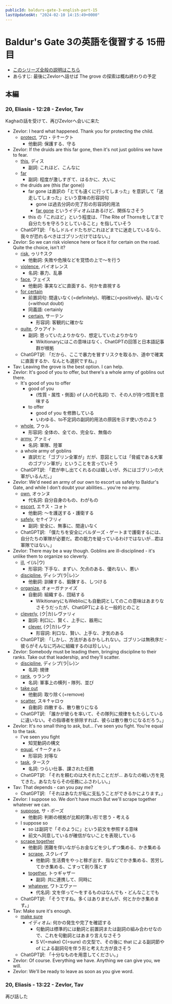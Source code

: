 ```yaml
---
publicId: baldurs-gate-3-english-part-15
lastUpdatedAt: "2024-02-10 14:15:49+0000"
---
```


# Baldur's Gate 3の英語を復習する 15冊目

- [このシリーズ全般の説明はこちら](./baldurs-gate-3-english-index.html)
- あらすじ: 最後にZevlorへ話せば The grove の探索は概ね終わりの予定

## 本編

### 20, Eliasis - 12:28 - Zevlor, Tav

Kaghaの話を受けて、再びZevlorへ会いに来た

- Zevlor: I heard what happened. Thank you for protecting the child.
  - [protect](https://ejje.weblio.jp/content/protect), プロ・テ↑ークト
    - 他動詞: 保護する、守る
- Zevlor: If the druids are this far gone, then it's not just goblins we have to fear.
  - [this](https://ejje.weblio.jp/content/this), ディス
    - 副詞: これほど、こんなに
  - [far](https://ejje.weblio.jp/content/far)
    - 副詞: 程度が激しすぎて、はるかに、大いに
  - the druids are (this (far gone))
    - far gone は直訳の「とても遠くに行ってしまった」を意訳して「迷走してしまった」という意味の形容詞句
      - gone は過去分詞の完了形の形容詞的用法
      - [far gone](https://en.wiktionary.org/wiki/far_gone) というイディオムはあるけど、関係なさそう
    - this の「これほど」という程度は、「The Rite of Thornsをしてまで自分たちを守ろうとしていること」を指していそう
  - ChatGPT訳: 「もしドルイドたちがこれほどまでに迷走しているなら、我々が恐れるべきはゴブリンだけではない。」
- Zevlor: So we can risk violence here or face it for certain on the road. Quite the choice, isn't it?
  - [risk](https://ejje.weblio.jp/content/risk), ゥリ↑スク
    - 他動詞: 失敗や危険などを覚悟の上で〜を行う
  - [violence](https://ejje.weblio.jp/content/violence), バイオレンス
    - 名詞: 暴力、乱暴
  - [face](https://ejje.weblio.jp/content/face), フェイス
    - 他動詞: 事実などに直面する、何かを直視する
  - [for certain](https://en.wiktionary.org/wiki/for_certain#Prepositional_phrase)
    - 前置詞句: 間違いなく(=definitely)、明確に(=positively)、疑いなく(=without doubt)
    - 同義語: certainly
    - [certain](https://ejje.weblio.jp/content/certain), サーテン
      - 形容詞: 客観的に確かな
  - [quite](https://ejje.weblio.jp/content/quite), クゥアイト
    - 副詞: 思っていたよりかなり、想定していたよりかなり
      - Wikitionaryにはこの意味はなく、ChatGPTの回答と日本語記事群が根拠
  - ChatGPT訳: 「だから、ここで暴力を冒すリスクを取るか、道中で確実に直面するか、なんとも選択ですね。」
- Tav: Leaving the grove is the best option. I can help.
- Zevlor: It's good of you to offer, but there's a whole army of goblins out there.
  - It's good of you to offer
    - good of you
      - {性質・属性・側面} of {人の代名詞} で、その人が持つ性質を意味する
    - to offer
      - good of you を修飾している
      - いわゆる、to不定詞の副詞的用法の原因を示す使い方のよう
  - [whole](https://ejje.weblio.jp/content/whole), フゥル
    - 形容詞: 全体の、全ての、完全な、無傷の
  - [army](https://ejje.weblio.jp/content/army), アァミィ
    - 名詞: 軍隊、陸軍
  - a whole army of goblins
    - 直訳だと「ゴブリン全軍が」だが、意図としては「脅威である大軍のゴブリン軍が」ということを言っていそう
  - ChatGPT訳: 「君が申し出てくれるのは嬉しいが、外にはゴブリンの大軍がいるんだ。」
- Zevlor: We'd need an army of our own to escort us safely to Baldur's Gate, and while I don't doubt your abilities... you're no army.
  - [own](https://ejje.weblio.jp/content/own), オゥンヌ
    - 代名詞: 自分自身のもの、わがもの
  - [escort](https://ejje.weblio.jp/content/escort), エ↑ス・コォト
    - 他動詞: 〜を護送する・護衛する
  - [safely](https://ejje.weblio.jp/content/safely), セ↑イフリィ
    - 副詞: 安全に、無事に、間違いなく
  - ChatGPT訳: 「僕たちを安全にバルダーズ・ゲートまで護衛するには、自分たちの軍隊が必要だ。君の能力を疑っているわけではないが...君は軍隊ではない。」
- Zevlor: There may be a way though. Goblins are ill-disciplined - it's unlike them to organize so cleverly.
  - [ill](https://ejje.weblio.jp/content/ill), イ(ル|ウ)
    - 形容詞: 下手な、まずい、欠点のある、優れない、悪い
  - [discipline](https://ejje.weblio.jp/content/discipline), ディシプ(ラ|レ)ン
    - 他動詞: 訓練する、鍛錬する、しつける
  - [organize](https://ejje.weblio.jp/content/organize), オォーガナァイズ
    - 自動詞: 組織する、団結する
      - WikitionaryにもWeblioにも自動詞としてのこの意味はあまりなさそうだったが、ChatGPTによると一般的とのこと
  - [cleverly](https://ejje.weblio.jp/content/cleverly), (ク|カ)レヴァリィ
    - 副詞: 利口に、賢く、上手に、器用に
    - [clever](https://ejje.weblio.jp/content/clever), (ク|カ)レヴァ
      - 形容詞: 利口な、賢い、上手な、才気のある
  - ChatGPT訳: 「しかし、方法があるかもしれない。ゴブリンは無秩序だ - 彼らがそんなに巧みに組織するのは珍しい。」
- Zevlor: Somebody must be leading them, bringing discipline to their ranks. Take out that leadership, and they'll scatter.
  - [discipline](https://ejje.weblio.jp/content/discipline), ディシプ(ラ|レ)ン
    - 名詞: 規律
  - [rank](https://ejje.weblio.jp/content/rank), ゥランク
    - 名詞: 軍事上の横列・隊列、並び
  - [take out](https://en.wiktionary.org/wiki/take_out#Verb)
    - 他動詞: 取り除く(=remove)
  - [scatter](https://ejje.weblio.jp/content/scatter), スキ↑ャロゥ
    - 自動詞: 四散する、散り散りになる
  - ChatGPT訳: 「誰かが彼らを率いて、その隊列に規律をもたらしているに違いない。その指導者を排除すれば、彼らは散り散りになるだろう。」
- Zevlor: It's no small thing to ask, but... I've seen you fight. You're equal to the task.
  - I've seen you fight
    - 知覚動詞の構文
  - [equal](https://ejje.weblio.jp/content/equal), イ↑ークォル
    - 形容詞: 対等な
  - [task](https://ejje.weblio.jp/content/task), タースク
    - 名詞: つらい仕事、課された任務
  - ChatGPT訳: 「それを頼むのは大それたことだが... あなたの戦い方を見てきた。あなたならその任務にふさわしい。」
- Tav: That depends - can you pay me?
  - ChatGPT訳: 「それはあなたが私に支払うことができるかによります。」
- Zevlor: I suppose so. We don't have much But we'll scrape together whatever we can.
  - [suppose](https://ejje.weblio.jp/content/suppose), サ・ポーズ
    - 他動詞: 判断の根拠が比較的薄い形で思う・考える
  - I suppose so
    - so は副詞で「そのように」という前文を参照する意味
    - 前文へ同意しているが確信がないことを表現している
  - [scrape together](https://en.wiktionary.org/wiki/scrape_together)
    - 他動詞: 困難を伴いながらお金などを少しずつ集める、かき集める
    - [scrape](https://ejje.weblio.jp/content/scrape), スクレイプ
      - 他動詞: 生活費をやっと稼ぎ出す、指などでかき集める、苦労してかき集める、こすって削り落とす
    - [together](https://ejje.weblio.jp/content/together), トゥギャザー
      - 副詞: 共に連携して、同時に
    - [whatever](https://ejje.weblio.jp/content/whatever), ワトエヴァー
      - 代名詞: 文を伴って〜をするものはなんでも・どんなことでも
  - ChatGPT訳: 「そうですね。多くはありませんが、何とかかき集めます。」
- Tav: Make sure it's enough.
  - [make sure](https://en.wiktionary.org/wiki/make_sure)
    - イディオム: 何かの発生や完了を確認する
      - 句動詞は標準的には動詞と前置詞または副詞の組み合わせなので、これを句動詞とはあまり言えなさそう
      - S V(=make) C(=sure) の文型で、その後に that による副詞節や of による副詞句を伴う形と考えた方が良さそう
  - ChatGPT訳: 「十分なものを用意してください。」
- Zevlor: Of course. Everything we have. Anything we can give you, we will.
- Zevlor: We'll be ready to leave as soon as you give word.

### 20, Eliasis - 13:22 - Zevlor, Tav

再び話した
